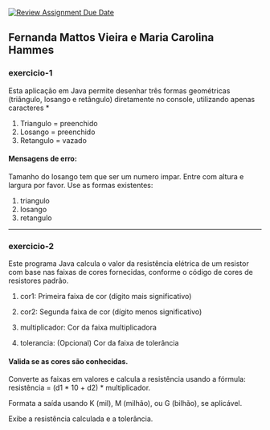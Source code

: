 [![Review Assignment Due Date](https://classroom.github.com/assets/deadline-readme-button-22041afd0340ce965d47ae6ef1cefeee28c7c493a6346c4f15d667ab976d596c.svg)](https://classroom.github.com/a/lksu5BDD)

## Fernanda Mattos Vieira e Maria Carolina Hammes

### exercicio-1

Esta aplicação em Java permite desenhar três formas geométricas (triângulo, losango e retângulo) diretamente no console, utilizando apenas caracteres *
1. Triangulo = preenchido 
2. Losango = preenchido 
3. Retangulo = vazado

####  Mensagens de erro: 
Tamanho do losango tem que ser um numero impar. Entre com altura e largura por favor. Use as formas existentes: 

1. triangulo
2. losango
3. retangulo

- - -
### exercicio-2

Este programa Java calcula o valor da resistência elétrica de um resistor com base nas faixas de cores fornecidas, conforme o código de cores de resistores padrão.

1. cor1: Primeira faixa de cor (dígito mais significativo)

2. cor2: Segunda faixa de cor (dígito menos significativo)

3. multiplicador: Cor da faixa multiplicadora

4. tolerancia: (Opcional) Cor da faixa de tolerância


#### Valida se as cores são conhecidas. 

Converte as faixas em valores e calcula a resistência usando a fórmula: resistência = (d1 * 10 + d2) * multiplicador. 

Formata a saída usando K (mil), M (milhão), ou G (bilhão), se aplicável.

Exibe a resistência calculada e a tolerância.
